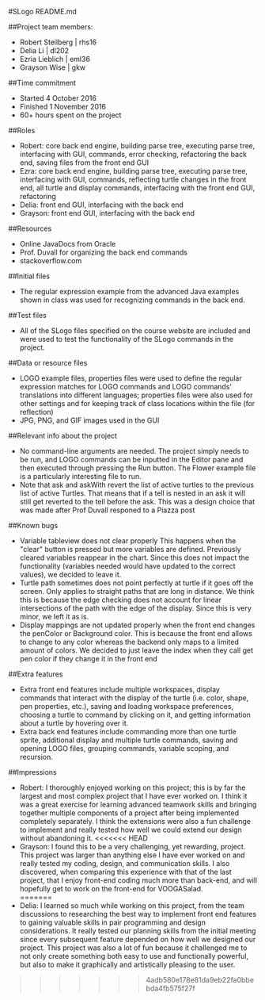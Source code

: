 #SLogo README.md

##Project team members:
* Robert Steilberg | rhs16
* Delia Li | dl202
* Ezria Lieblich | eml36
* Grayson Wise | gkw

##Time commitment
* Started 4 October 2016
* Finished 1 November 2016
* 60+ hours spent on the project

##Roles
* Robert: core back end engine, building parse tree, executing parse tree, interfacing with GUI, commands, error checking, refactoring the back end, saving files from the front end GUI
* Ezra: core back end engine, building parse tree, executing parse tree, interfacing with GUI, commands, reflecting turtle changes in the front end, all turtle and display commands, interfacing with the front end GUI, refactoring
* Delia: front end GUI, interfacing with the back end
* Grayson: front end GUI, interfacing with the back end

##Resources
* Online JavaDocs from Oracle
* Prof. Duvall for organizing the back end commands
* stackoverflow.com

##Initial files
* The regular expression example from the advanced Java examples shown in class was used for recognizing commands in the back end.

##Test files
* All of the SLogo files specified on the course website are included and were used to test the functionality of the SLogo commands in the project.

##Data or resource files
* LOGO example files, properties files were used to define the regular expression matches for LOGO commands and LOGO commands' translations into different languages; properties files were also used for other settings and for keeping track of class locations within the file (for reflection)
* JPG, PNG, and GIF images used in the GUI

##Relevant info about the project
* No command-line arguments are needed. The project simply needs to be run, and LOGO commands can be inputted in the Editor pane and then executed through pressing the Run button. The Flower example file is a particularly interesting file to run.
* Note that ask and askWith revert the list of active turtles to the previous list of active Turtles. That means that
if a tell is nested in an ask it will still get reverted to the tell before the ask. This was a design choice that was
made after Prof Duvall responed to a Piazza post

##Known bugs
* Variable tableview does not clear properly
This happens when the "clear" button is pressed but more variables are defined. Previously cleared variables reappear in the chart. Since this does not impact the functionality (variables needed would have updated to the correct values), we decided to leave it.
* Turtle path sometimes does not point perfectly at turtle if it goes off the screen. Only applies to straight paths that are long in distance.
We think this is because the edge checking does not account for linear intersections of the path with the edge of the display. Since this is very minor, we left it as is.
* Display mappings are not updated properly when the front end changes the penColor or Background color.
This is because the front end allows to change to any color whereas the backend only maps to a limited amount of colors.
We decided to just leave the index when they call get pen color if they change it in the front end

##Extra features
* Extra front end features include multiple workspaces, display commands that interact with the display of the turtle (i.e. color, shape, pen properties, etc.), saving and loading workspace preferences, choosing a turtle to command by clicking on it, and getting information about a turtle by hovering over it.
* Extra back end features include commanding more than one turtle sprite, additional display and multiple turtle commands, saving and opening LOGO files, grouping commands, variable scoping, and recursion.

##Impressions
* Robert: I thoroughly enjoyed working on this project; this is by far the largest and most complex project that I have ever worked on. I think it was a great exercise for learning advanced teamwork skills and bringing together multiple components of a project after being implemented completely separately. I think the extensions were also a fun challenge to implement and really tested how well we could extend our design without abandoning it.
<<<<<<< HEAD
* Grayson: I found this to be a very challenging, yet rewarding, project. This project was larger than anything else I have ever worked on and really tested my coding, design, and communication skills. I also discovered, when comparing this experience with that of the last project, that I enjoy front-end coding much more than back-end, and will hopefully get to work on the front-end for VOOGASalad.   
=======
* Delia: I learned so much while working on this project, from the team discussions to researching the best way to implement front end features to gaining valuable skills in pair programming and design considerations. It really tested our planning skills from the initial meeting since every subsequent feature depended on how well we designed our project. This project was also a lot of fun because it challenged me to not only create something both easy to use and functionally powerful, but also to make it graphically and artistically pleasing to the user.
>>>>>>> 4adb580e178e81da9eb22fa0bbebda4fb575f27f
